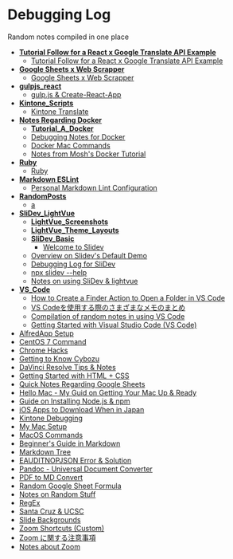 # Debugging Log
Random notes compiled in one place

<!-- markdownlint-disable MD007 -->
<!-- tree generated by markdown-notes-tree starts here -->

- [**Tutorial Follow for a React x Google Translate API Example**](GoogleTranslateAPI)
    - [Tutorial Follow for a React x Google Translate API Example](GoogleTranslateAPI/GoogleTranslateAPI.md)
- [**Google Sheets x Web Scrapper**](GSheets_WebScrapper)
    - [Google Sheets x Web Scrapper](GSheets_WebScrapper/GSheets_WebScrapper.md)
- [**gulpjs_react**](gulpjs_react)
    - [gulp.js & Create-React-App](gulpjs_react/gulpjs_react.md)
- [**Kintone_Scripts**](Kintone_Scripts)
    - [Kintone Translate](Kintone_Scripts/Kintone_Translate.md)
- [**Notes Regarding Docker**](Learning_Docker)
    - [**Tutorial_A_Docker**](Learning_Docker/Tutorial_A_Docker)
    - [Debugging Notes for Docker](Learning_Docker/Docker_Debugging.md)
    - [Docker Mac Commands](Learning_Docker/Docker_Mac_Commands.md)
    - [Notes from Mosh's Docker Tutorial](Learning_Docker/Tutorial_A_Notes.md)
- [**Ruby**](Learning_Ruby)
    - [Ruby](Learning_Ruby/Ruby.md)
- [**Markdown ESLint**](<Markdown ESLint>)
    - [Personal Markdown Lint Configuration](<Markdown ESLint/MarkdownESLint.md>)
- [**RandomPosts**](RandomPosts)
    - [a](RandomPosts/VS_Translator_Voice_Guide.md)
- [**SliDev_LightVue**](SliDev_LightVue)
    - [**LightVue_Screenshots**](SliDev_LightVue/LightVue_Screenshots)
    - [**LightVue_Theme_Layouts**](SliDev_LightVue/LightVue_Theme_Layouts)
    - [**SliDev_Basic**](SliDev_LightVue/SliDev_Basic)
        - [Welcome to Slidev](SliDev_LightVue/SliDev_Basic/Demo_slides.md)
    - [Overview on Slidev's Default Demo](SliDev_LightVue/SliDev_Basic.md)
    - [Debugging Log for SliDev](SliDev_LightVue/SliDev_Debugging_Log.md)
    - [npx slidev --help](SliDev_LightVue/SliDev_Help.md)
    - [Notes on using SliDev & lightvue](SliDev_LightVue/SliDev_LightVue.md)
- [**VS_Code**](VS_Code)
    - [How to Create a Finder Action to Open a Folder in VS Code](<VS_Code/Open in VS Code from Finder (Mac).md>)
    - [VS Codeを使用する際のさまざまなメモのまとめ](VS_Code/VS_Code_Notes_JP.md)
    - [Compilation of random notes in using VS Code](VS_Code/VS_Code_Notes.md)
    - [Getting Started with Visual Studio Code (VS Code)](VS_Code/VS_Code_Start.md)
- [AlfredApp Setup](AlfredApp_Setup.md)
- [CentOS 7 Command](centos7.md)
- [Chrome Hacks](Chrome.md)
- [Getting to Know Cybozu](Cybozu.md)
- [DaVinci Resolve Tips & Notes](DaVinchi_Resolve.md)
- [Getting Started with HTML + CSS](Getting_Started_Website.md)
- [Quick Notes Regarding Google Sheets](GoogleSheet.md)
- [Hello Mac - My Guid on Getting Your Mac Up & Ready](Hello_Mac.md)
- [Guide on Installing Node.js & npm](Install_Node.md)
- [iOS Apps to Download When in Japan](Japan_Apps.md)
- [Kintone Debugging](Kintone_Debugging.md)
- [My Mac Setup](Mac_Setup.md)
- [MacOS Commands <!-- omit in toc -->](MacOS_Commads.md)
- [Beginner's Guide in Markdown](Markdown.md)
- [Markdown Tree](MarkdownTree.md)
- [EAUDITNOPJSON Error & Solution](npm_log.md)
- [Pandoc - Universal Document Converter](Pandoc.md)
- [PDF to MD Convert](PDF_To_MD.md)
- [Random Google Sheet Formula](Random_GSheet.md)
- [Notes on Random Stuff](Random.md)
- [RegEx](RegEx.md)
- [Santa Cruz & UCSC](SantaCruz_UCSC.md)
- [Slide Backgrounds](Slide_Backgrounds.md)
- [Zoom Shortcuts (Custom)](Zoom_CheatSheet.md)
- [Zoom に関する注意事項](Zoom_JP.md)
- [Notes about Zoom](Zoom.md)

<!-- tree generated by markdown-notes-tree ends here -->
<!-- markdownlint-enable MD007 -->

